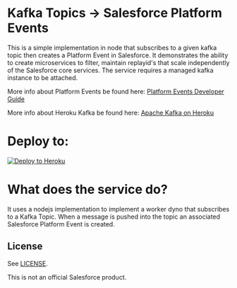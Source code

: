 # Kafka Topics -> Salesforce Platform Events

This is a simple implementation in node that subscribes to a given kafka topic then creates a Platform Event in Salesforce. It demonstrates the ability to create microservices to filter, maintain replayid's that scale independently of the Salesforce core services. The service requires a managed kafka instance to be attached.

More info about Platform Events be found here:
[Platform Events Developer Guide](https://resources.docs.salesforce.com/212/latest/en-us/sfdc/pdf/platform_events.pdf)

More info about Heroku Kafka be found here:
[Apache Kafka on Heroku](https://www.heroku.com/kafka)

# Deploy to:
[![Deploy to Heroku](https://www.herokucdn.com/deploy/button.svg)](https://heroku.com/deploy)

# What does the service do?
It uses a nodejs implementation to implement a worker dyno that subscribes to a Kafka Topic.
When a message is pushed into the topic an associated Salesforce Platform Event is created.

## License
See [LICENSE](LICENSE).

This is not an official Salesforce product.


